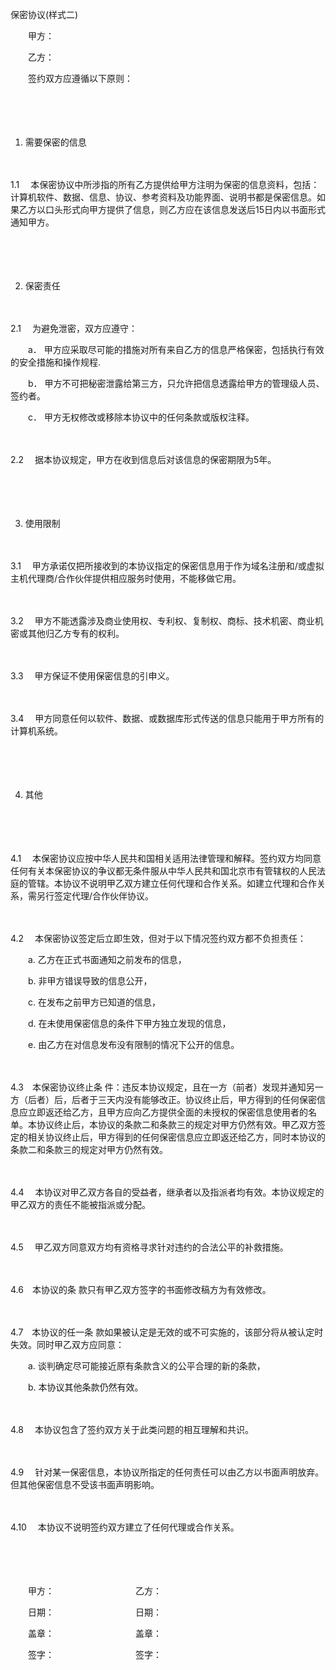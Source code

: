 



保密协议(样式二)



 

　　甲方：

　　乙方：　　

　　签约双方应遵循以下原则：

　　

　　


 1. 需要保密的信息



　　

1.1　
本保密协议中所涉指的所有乙方提供给甲方注明为保密的信息资料，包括：计算机软件、数据、信息、协议、参考资料及功能界面、说明书都是保密信息。如果乙方以口头形式向甲方提供了信息，则乙方应在该信息发送后15日内以书面形式通知甲方。

　　

　　


 2. 保密责任



　　

2.1　
为避免泄密，双方应遵守：

　　a． 甲方应采取尽可能的措施对所有来自乙方的信息严格保密，包括执行有效的安全措施和操作规程.

　　b． 甲方不可把秘密泄露给第三方，只允许把信息透露给甲方的管理级人员、签约者。

　　c． 甲方无权修改或移除本协议中的任何条款或版权注释。

　　

2.2　
据本协议规定，甲方在收到信息后对该信息的保密期限为5年。

　　

　　


 3. 使用限制



　　

3.1　
甲方承诺仅把所接收到的本协议指定的保密信息用于作为域名注册和/或虚拟主机代理商/合作伙伴提供相应服务时使用，不能移做它用。

　　

3.2　
甲方不能透露涉及商业使用权、专利权、复制权、商标、技术机密、商业机密或其他归乙方专有的权利。

　　

3.3　
甲方保证不使用保密信息的引申义。

　　

3.4　
甲方同意任何以软件、数据、或数据库形式传送的信息只能用于甲方所有的计算机系统。

　　

　　


 4. 其他



　　

　　

4.1　
本保密协议应按中华人民共和国相关适用法律管理和解释。签约双方均同意任何有关本保密协议的争议都无条件服从中华人民共和国北京市有管辖权的人民法庭的管辖。本协议不说明甲乙双方建立任何代理和合作关系。如建立代理和合作关系，需另行签定代理/合作伙伴协议。

　　

4.2　
本保密协议签定后立即生效，但对于以下情况签约双方都不负担责任：

　　a. 乙方在正式书面通知之前发布的信息，

　　b. 非甲方错误导致的信息公开，

　　c. 在发布之前甲方已知道的信息，

　　d. 在未使用保密信息的条件下甲方独立发现的信息，

　　e. 由乙方在对信息发布没有限制的情况下公开的信息。

　　

4.3　本保密协议终止条
件：违反本协议规定，且在一方（前者）发现并通知另一方（后者）后，后者于三天内没有能够改正。协议终止后，甲方得到的任何保密信息应立即返还给乙方，且甲方应向乙方提供全面的未授权的保密信息使用者的名单。本协议终止后，本协议的条款二和条款三的规定对甲方仍然有效。甲乙双方签定的相关协议终止后，甲方得到的任何保密信息应立即返还给乙方，同时本协议的条款二和条款三的规定对甲方仍然有效。

　　

4.4　
本协议对甲乙双方各自的受益者，继承者以及指派者均有效。本协议规定的甲乙双方的责任不能被指派或分配。

　　

4.5　
甲乙双方同意双方均有资格寻求针对违约的合法公平的补救措施。

　　

4.6　本协议的条
款只有甲乙双方签字的书面修改稿方为有效修改。

　　

4.7　本协议的任一条
款如果被认定是无效的或不可实施的，该部分将从被认定时失效。同时甲乙双方应同意：

　　a. 谈判确定尽可能接近原有条款含义的公平合理的新的条款，

　　b. 本协议其他条款仍然有效。

　　

4.8　
本协议包含了签约双方关于此类问题的相互理解和共识。

　　

4.9　
针对某一保密信息，本协议所指定的任何责任可以由乙方以书面声明放弃。但其他保密信息不受该书面声明影响。

　　

4.10　
本协议不说明签约双方建立了任何代理或合作关系。　　

　　

　　

　　甲方：　　　　　　　　　 乙方：

　　日期：　　　　　　　　　 日期：

　　盖章：　　　　　　　　　 盖章：

　　签字：　　　　　　　　　 签字：